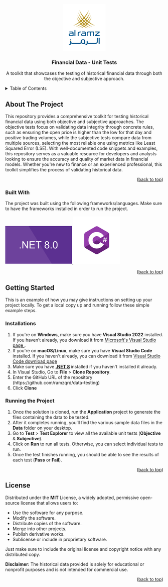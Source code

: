 <!-- PROJECT LOGO -->
<br />
<div align="center" id="readme-top">
  <a href="https://alramz.ae/">
    <img src="images/logo.png" alt="Logo" width="auto" height="150">
  </a>

  <h3 align="center"> Financial Data - Unit Tests </h3>

  <p align="center">
    A toolkit that showcases the testing of historical financial data through both the objective and subjective approach.
  </p>
</div>



<!-- TABLE OF CONTENTS -->
<details>
  <summary>Table of Contents</summary>
  <ol>
    <li>
      <a href="#about-the-project">About The Project</a>
      <ul>
        <li><a href="#built-with">Built With</a></li>
      </ul>
    </li>
    <li>
      <a href="#getting-started">Getting Started</a>
      <ul>
        <li><a href="#installations">Installations</a></li>
        <li><a href="#running">Running the Project</a></li>
      </ul>
    </li>
    <li><a href="#license">License</a></li>
  </ol>
</details>


<!-- ABOUT THE PROJECT -->
## About The Project
This repository provides a comprehensive toolkit for testing historical financial data using both objective and subjective approaches. The objective tests focus on validating data integrity through concrete rules, such as ensuring the open price is higher than the low for that day and positive trading volumes, while the subjective tests compare data from multiple sources, selecting the most reliable one using metrics like Least Squared Error (LSE). With well-documented code snippets and examples, this repository serves as a valuable resource for developers and analysts looking to ensure the accuracy and quality of market data in financial models. Whether you're new to finance or an experienced professional, this toolkit simplifies the process of validating historical data.
<p id="about-the-project" align="right">(<a href="#readme-top">back to top</a>)</p>

### Built With
<div ></div>
The project was built using the following frameworks/languages. Make sure to have the frameworks installed in order to run the project.
<br> <br>
<a href="https://dotnet.microsoft.com/en-us/download/dotnet/8.0">
    <img src="images/dotnet.png" alt="Logo" width="auto" height="120">
</a>
                 
<a href="https://dotnet.microsoft.com/en-us/languages/csharp">
    <img src="images/csharp.png" alt="Logo" width="auto" height="150">
  </a>


<p id="built-with" align="right">(<a href="#readme-top">back to top</a>)</p>



<!-- GETTING STARTED -->
## Getting Started
<div  id="getting-started"> </div>
This is an example of how you may give instructions on setting up your project locally.
To get a local copy up and running follow these simple example steps.

<h3> Installations </h3>
<div  id="installations"> </div>
<ol>
  <li> If you're on <b>Windows</b>, make sure you have <b> Visual Studio 2022</b> installed. If you haven’t already, you download it from <a href = "https://visualstudio.microsoft.com/"> Microsoft's Visual Studio page </a>. </li>
  <li> If you're on <b>macOS/Linux</b>, make sure you have <b> Visual Studio Code</b> installed. If you haven't already, you can download it from <a href = "https://code.visualstudio.com/Download"> Visual Studio Code download page </a> </li>
  <li> Make sure you have <b><a href="https://dotnet.microsoft.com/en-us/download/dotnet/8.0">.NET 8</a> </b> installed if you haven't installed it already. </li>
  <li> In Visual Studio, Go to <b>File</b> > <b>Clone Repository</b>.</li>
  <li> Enter the GitHub URL of the repository (https://github.com/ramzqrd/data-testing) </li>
  <li> Click <b>Clone</b></li>
</ol>
<h3> Running the Project </h3>
<div  id="running"> </div>
<ol>
  <li> Once the solution is cloned, run the <b>Application</b> project to generate the files containing the data to be tested.</li>
  <li> After it completes running, you’ll find the various sample data files in the <b>Data</b> folder on your desktop. </li>
  <li> Go to <b>Test</b> > <b>Test Explorer</b> to view all the available unit tests (<b>Objective</b> & <b>Subjective</b>). </li>
  <li> Click on <b>Run</b> to run all tests. Otherwise, you can select individual tests to run.</li>
  <li> Once the test finishes running, you should be able to see the results of each test (<b>Pass</b> or <b>Fail</b>). </li>
</ol>
<p align="right">(<a href="#readme-top">back to top</a>)</p>

<!-- License -->
## License
<div  id="license"> </div>
Distributed under the <b>MIT</b> License, a widely adopted, permissive open-source license that allows users to:
<ul> 
<li> Use the software for any purpose. </li>
<li> Modify the software. </li>
<li> Distribute copies of the software. </li>
<li> Merge into other projects. </li>
<li> Publish derivative works. </li>
<li> Sublicense or include in proprietary software. </li>
</ul>
Just make sure to include the original license and copyright notice with any distributed copy.

<p> <b>Disclaimer: </b> The historical data provided is solely for educational or nonprofit purposes and is not intended for commercial use. </p>
<p align="right">(<a href="#readme-top">back to top</a>)</p>


